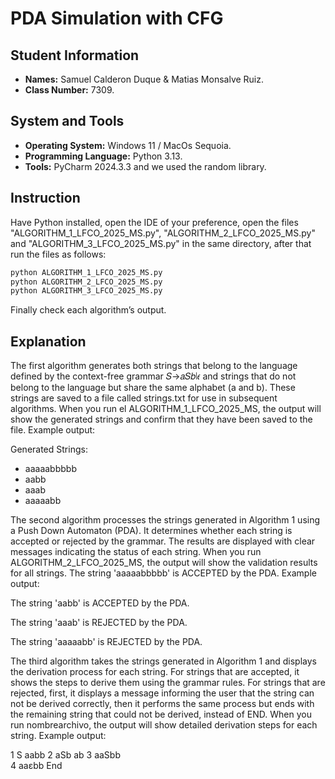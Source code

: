 # PDA Simulation with CFG
## Student Information
- **Names:** Samuel Calderon Duque & Matias Monsalve Ruiz.
- **Class Number:** 7309.
## System and Tools 
- **Operating System:** Windows 11 / MacOs Sequoia.
- **Programming Language:** Python 3.13.
- **Tools:** PyCharm 2024.3.3 and we used the random library.
## Instruction
 Have Python installed, open the IDE of your preference, open the files "ALGORITHM_1_LFCO_2025_MS.py", "ALGORITHM_2_LFCO_2025_MS.py" and "ALGORITHM_3_LFCO_2025_MS.py" in the same directory, after that run the files as follows: 
 ```sh 
python ALGORITHM_1_LFCO_2025_MS.py
python ALGORITHM_2_LFCO_2025_MS.py
python ALGORITHM_3_LFCO_2025_MS.py
```
Finally check each algorithm’s output.
## Explanation 
The first algorithm generates both strings that belong to the language defined by the context-free grammar 𝑆→𝑎𝑆𝑏∣𝜖 and strings that do not belong to the language but share the same alphabet (a and b). These strings are saved to a file called strings.txt for use in subsequent algorithms. When you run el ALGORITHM_1_LFCO_2025_MS, the output will show the generated strings and confirm that they have been saved to the file. Example output:

Generated Strings:
  - aaaaabbbbb
  - aabb
  - aaab
  - aaaaabb

The second algorithm processes the strings generated in Algorithm 1 using a Push Down Automaton (PDA). It determines whether each string is accepted or rejected by the grammar. The results are displayed with clear messages indicating the status of each string. When you run ALGORITHM_2_LFCO_2025_MS, the output will show the validation results for all strings.
The string 'aaaaabbbbb' is ACCEPTED by the PDA. Example output:

The string 'aabb' is ACCEPTED by the PDA.

The string 'aaab' is REJECTED by the PDA.

The string 'aaaaabb' is REJECTED by the PDA.

The third algorithm takes the strings generated in Algorithm 1 and displays the derivation process for each string. For strings that are accepted, it shows the steps to derive them using the grammar rules. For strings that are rejected, first, it displays a message informing the user that the string can not be derived correctly, then it performs the same process but ends with the remaining string that could not be derived, instead of END. When you run nombrearchivo, the output will show detailed derivation steps for each string. Example output:

1    S                             aabb
2    aSb                           ab
3    aaSbb                         
4    aaεbb                         End


